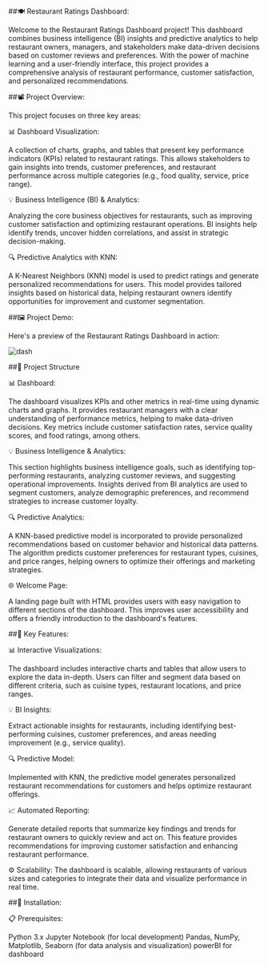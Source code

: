 ##🍽️ Restaurant Ratings Dashboard:

Welcome to the Restaurant Ratings Dashboard project! This dashboard combines business intelligence (BI) insights and predictive analytics to help restaurant owners, managers, and stakeholders make data-driven decisions based on customer reviews and preferences. With the power of machine learning and a user-friendly interface, this project provides a comprehensive analysis of restaurant performance, customer satisfaction, and personalized recommendations.

##📽️ Project Overview:

This project focuses on three key areas:

📊 Dashboard Visualization:


A collection of charts, graphs, and tables that present key performance indicators (KPIs) related to restaurant ratings. This allows stakeholders to gain insights into trends, customer preferences, and restaurant performance across multiple categories (e.g., food quality, service, price range).


💡 Business Intelligence (BI) & Analytics:

Analyzing the core business objectives for restaurants, such as improving customer satisfaction and optimizing restaurant operations. BI insights help identify trends, uncover hidden correlations, and assist in strategic decision-making.


🔍 Predictive Analytics with KNN:

A K-Nearest Neighbors (KNN) model is used to predict ratings and generate personalized recommendations for users. This model provides tailored insights based on historical data, helping restaurant owners identify opportunities for improvement and customer segmentation.


##🖼️ Project Demo:

Here's a preview of the Restaurant Ratings Dashboard in action:

![dash](https://github.com/user-attachments/assets/708f0c52-2595-4925-b08a-b2ce6ad8c7fb)


##🔧 Project Structure


📊 Dashboard:

The dashboard visualizes KPIs and other metrics in real-time using dynamic charts and graphs. It provides restaurant managers with a clear understanding of performance metrics, helping to make data-driven decisions.
Key metrics include customer satisfaction rates, service quality scores, and food ratings, among others.

💡 Business Intelligence & Analytics:

This section highlights business intelligence goals, such as identifying top-performing restaurants, analyzing customer reviews, and suggesting operational improvements.
Insights derived from BI analytics are used to segment customers, analyze demographic preferences, and recommend strategies to increase customer loyalty.


🔍 Predictive Analytics:

A KNN-based predictive model is incorporated to provide personalized recommendations based on customer behavior and historical data patterns.
The algorithm predicts customer preferences for restaurant types, cuisines, and price ranges, helping owners to optimize their offerings and marketing strategies.


🌐 Welcome Page:


A landing page built with HTML provides users with easy navigation to different sections of the dashboard. This improves user accessibility and offers a friendly introduction to the dashboard's features.

##🧠 Key Features:

📊 Interactive Visualizations:

The dashboard includes interactive charts and tables that allow users to explore the data in-depth. Users can filter and segment data based on different criteria, such as cuisine types, restaurant locations, and price ranges.


💡 BI Insights:

Extract actionable insights for restaurants, including identifying best-performing cuisines, customer preferences, and areas needing improvement (e.g., service quality).

🔍 Predictive Model:

Implemented with KNN, the predictive model generates personalized restaurant recommendations for customers and helps optimize restaurant offerings.

📈 Automated Reporting:

Generate detailed reports that summarize key findings and trends for restaurant owners to quickly review and act on. This feature provides recommendations for improving customer satisfaction and enhancing restaurant performance.


⚙️ Scalability:
The dashboard is scalable, allowing restaurants of various sizes and categories to integrate their data and visualize performance in real time.


##🚀 Installation:

📋 Prerequisites:


Python 3.x
Jupyter Notebook (for local development)
Pandas, NumPy, Matplotlib, Seaborn (for data analysis and visualization)
powerBI for dashboard
